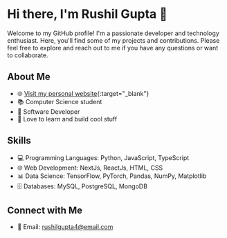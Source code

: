 # Hi there, I'm Rushil Gupta 👋

Welcome to my GitHub profile! I'm a passionate developer and technology enthusiast. Here, you'll find some of my projects and contributions. Please feel free to explore and reach out to me if you have any questions or want to collaborate.

## About Me

- 🌐 [Visit my personal website](https://rushilgupta.tech/){:target="_blank"}
- 📚 Computer Science student
- 💼 Software Developer
- 🚀 Love to learn and build cool stuff

<!---
## Projects

Here are some of the projects I've worked on:

- [Project 1](link-to-project-1): Brief description of Project 1.
- [Project 2](link-to-project-2): Brief description of Project 2.
- [Project 3](link-to-project-3): Brief description of Project 3.
--->

## Skills

- 💻 Programming Languages: Python, JavaScript, TypeScript
- 🌐 Web Development: NextJs, ReactJs, HTML, CSS
- 📊 Data Science: TensorFlow, PyTorch, Pandas, NumPy, Matplotlib
- 🗄️ Databases: MySQL, PostgreSQL, MongoDB

## Connect with Me

- 📧 Email: rushilgupta4@email.com
